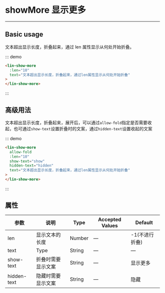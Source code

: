 # showMore 显示更多

---

## Basic usage

文本超出显示长度，折叠起来，通过 len 属性显示从何处开始折叠。

<div class="demo-block">
  <lin-show-more :len='10' text='文本超出显示长度，折叠起来，通过len属性显示从何处开始折叠。'>
  </lin-show-more>
</div>

::: demo

```html
<lin-show-more
  :len="10"
  text="文本超出显示长度，折叠起来，通过len属性显示从何处开始折叠"
>
</lin-show-more>
```

:::

## 高级用法

文本超出显示长度，折叠起来，展开后，可以通过`allow-fold`指定是否需要收起，也可通过`show-text`设置折叠时的文案，通过`hidden-text`设置收起的文案

<div class="demo-block">
  <lin-show-more 
    allow-fold 
    show-text='show'
    hidden-text='hidden'
    :len='10' 
    text='文本超出显示长度，折叠起来，展开后，可以通过 allowFold 指定是否需要收起'>
  </lin-show-more>
</div>

::: demo

```html
<lin-show-more
  allow-fold
  :len="10"
  show-text="show"
  hidden-text="hidden"
  text="文本超出显示长度，折叠起来，通过len属性显示从何处开始折叠"
>
</lin-show-more>
```

:::

## 属性

| 参数        | 说明               | Type   | Accepted Values | Default        |
| ----------- | ------------------ | ------ | --------------- | -------------- |
| len         | 显示文本的长度     | Number | —               | -1(不进行折叠) |
| text        | Type               | String | —               | —              |
| show-text   | 折叠时需要显示文案 | String | —               | 显示更多       |
| hidden-text | 隐藏时需要显示文案 | String | —               | 隐藏           |
